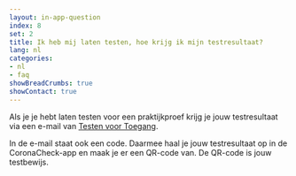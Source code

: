 ```yaml
---
layout: in-app-question
index: 8
set: 2
title: Ik heb mij laten testen, hoe krijg ik mijn testresultaat? 
lang: nl
categories:
- nl
- faq
showBreadCrumbs: true
showContact: true
---
```

Als je je hebt laten testen voor een praktijkproef krijg je jouw testresultaat via een e-mail van [Testen voor Toegang](www.testenvoortoegang.nl). 

In de e-mail staat ook een code. Daarmee haal je jouw testresultaat op in de CoronaCheck-app en maak je er een QR-code van. De QR-code is jouw testbewijs.
